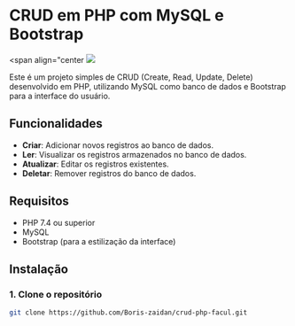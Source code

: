 # CRUD em PHP com MySQL e Bootstrap

<span align="center
  <img src="![listar](https://github.com/user-attachments/assets/68b71ea3-2f5b-482d-bc16-f548b651b368)">
<span>


Este é um projeto simples de CRUD (Create, Read, Update, Delete) desenvolvido em PHP, utilizando MySQL como banco de dados e Bootstrap para a interface do usuário.

## Funcionalidades

- **Criar**: Adicionar novos registros ao banco de dados.
- **Ler**: Visualizar os registros armazenados no banco de dados.
- **Atualizar**: Editar os registros existentes.
- **Deletar**: Remover registros do banco de dados.

## Requisitos

- PHP 7.4 ou superior
- MySQL
- Bootstrap (para a estilização da interface)

## Instalação

### 1. Clone o repositório

```bash
git clone https://github.com/Boris-zaidan/crud-php-facul.git
```
